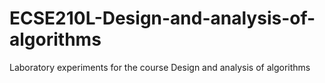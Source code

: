 # ECSE210L-Design-and-analysis-of-algorithms
Laboratory experiments for the course Design and analysis of algorithms
